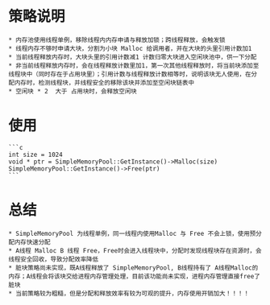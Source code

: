 # 策略说明
    * 内存池使用线程单例，移除线程内内存申请与释放加锁；跨线程释放，会触发锁
    * 线程内存不够时申请大块，分割为小块 Malloc 给调用者，并在大块的头里引用计数加1
    * 当前线程释放内存时，大块头里的引用计数减1 计数归零大块进入空闲块池中，供一下分配
    * 非当前线程释放内存时，会在线程释放计数里加1，第一次其他线程释放时，将当前块添加至线程块中（同时存在于占用块里）；引用计数与线程释放计数相等时，说明该块无人使用，在分配内存时，检测线程块，并线程安全的移除该块并添加至空闲块链表中
    * 空闲块 * 2  大于 占用块时，会释放空闲块
# 使用
    ```c
    int size = 1024
    void * ptr = SimpleMemoryPool::GetInstance()->Malloc(size)
    SimpleMemoryPool::GetInstance()->Free(ptr)
    ``` 
# 总结
    * SimpleMemoryPool 为线程单例，同一线程内使用Malloc 与 Free 不会上锁，使用预分配内存快速分配
    * A线程 Malloc B 线程 Free，Free时会进入线程块中，分配时发现线程块存在资源时，会线程安全回收，导致分配效率降低
    * 脏块策略尚未实现，既A线程释放了 SimpleMemoryPool, B线程持有了 A线程Malloc的内存；A线程会将该块交给进程内存管理处理，目前该功能尚未实现，进程内存管理直接free了脏块
    * 当前策略较为粗糙，但是分配和释放效率有较为可观的提升，内存使用开销加大！！！！

